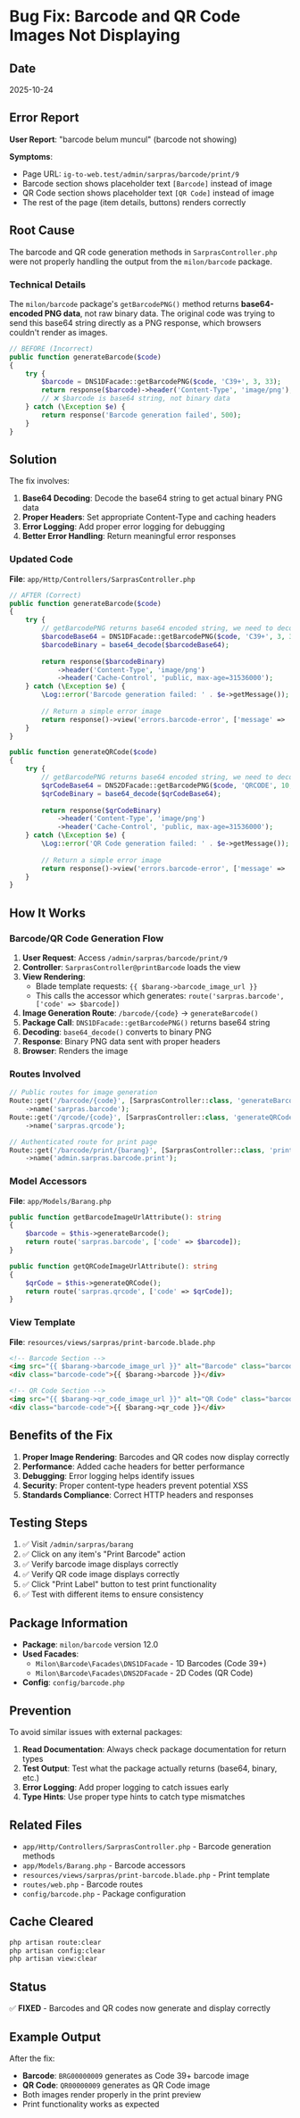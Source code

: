 # Bug Fix: Barcode and QR Code Images Not Displaying

## Date
2025-10-24

## Error Report
**User Report**: "barcode belum muncul" (barcode not showing)

**Symptoms**:
- Page URL: `ig-to-web.test/admin/sarpras/barcode/print/9`
- Barcode section shows placeholder text `[Barcode]` instead of image
- QR Code section shows placeholder text `[QR Code]` instead of image
- The rest of the page (item details, buttons) renders correctly

## Root Cause

The barcode and QR code generation methods in `SarprasController.php` were not properly handling the output from the `milon/barcode` package.

### Technical Details

The `milon/barcode` package's `getBarcodePNG()` method returns **base64-encoded PNG data**, not raw binary data. The original code was trying to send this base64 string directly as a PNG response, which browsers couldn't render as images.

```php
// BEFORE (Incorrect)
public function generateBarcode($code)
{
    try {
        $barcode = DNS1DFacade::getBarcodePNG($code, 'C39+', 3, 33);
        return response($barcode)->header('Content-Type', 'image/png');
        // ❌ $barcode is base64 string, not binary data
    } catch (\Exception $e) {
        return response('Barcode generation failed', 500);
    }
}
```

## Solution

The fix involves:
1. **Base64 Decoding**: Decode the base64 string to get actual binary PNG data
2. **Proper Headers**: Set appropriate Content-Type and caching headers
3. **Error Logging**: Add proper error logging for debugging
4. **Better Error Handling**: Return meaningful error responses

### Updated Code

**File**: `app/Http/Controllers/SarprasController.php`

```php
// AFTER (Correct)
public function generateBarcode($code)
{
    try {
        // getBarcodePNG returns base64 encoded string, we need to decode it
        $barcodeBase64 = DNS1DFacade::getBarcodePNG($code, 'C39+', 3, 33);
        $barcodeBinary = base64_decode($barcodeBase64);
        
        return response($barcodeBinary)
            ->header('Content-Type', 'image/png')
            ->header('Cache-Control', 'public, max-age=31536000');
    } catch (\Exception $e) {
        \Log::error('Barcode generation failed: ' . $e->getMessage());
        
        // Return a simple error image
        return response()->view('errors.barcode-error', ['message' => 'Barcode generation failed'], 500);
    }
}

public function generateQRCode($code)
{
    try {
        // getBarcodePNG returns base64 encoded string, we need to decode it
        $qrCodeBase64 = DNS2DFacade::getBarcodePNG($code, 'QRCODE', 10, 10);
        $qrCodeBinary = base64_decode($qrCodeBase64);
        
        return response($qrCodeBinary)
            ->header('Content-Type', 'image/png')
            ->header('Cache-Control', 'public, max-age=31536000');
    } catch (\Exception $e) {
        \Log::error('QR Code generation failed: ' . $e->getMessage());
        
        // Return a simple error image
        return response()->view('errors.barcode-error', ['message' => 'QR Code generation failed'], 500);
    }
}
```

## How It Works

### Barcode/QR Code Generation Flow

1. **User Request**: Access `/admin/sarpras/barcode/print/9`
2. **Controller**: `SarprasController@printBarcode` loads the view
3. **View Rendering**: 
   - Blade template requests: `{{ $barang->barcode_image_url }}`
   - This calls the accessor which generates: `route('sarpras.barcode', ['code' => $barcode])`
4. **Image Generation Route**: `/barcode/{code}` → `generateBarcode()`
5. **Package Call**: `DNS1DFacade::getBarcodePNG()` returns base64 string
6. **Decoding**: `base64_decode()` converts to binary PNG
7. **Response**: Binary PNG data sent with proper headers
8. **Browser**: Renders the image

### Routes Involved

```php
// Public routes for image generation
Route::get('/barcode/{code}', [SarprasController::class, 'generateBarcode'])
    ->name('sarpras.barcode');
Route::get('/qrcode/{code}', [SarprasController::class, 'generateQRCode'])
    ->name('sarpras.qrcode');

// Authenticated route for print page
Route::get('/barcode/print/{barang}', [SarprasController::class, 'printBarcode'])
    ->name('admin.sarpras.barcode.print');
```

### Model Accessors

**File**: `app/Models/Barang.php`

```php
public function getBarcodeImageUrlAttribute(): string
{
    $barcode = $this->generateBarcode();
    return route('sarpras.barcode', ['code' => $barcode]);
}

public function getQRCodeImageUrlAttribute(): string
{
    $qrCode = $this->generateQRCode();
    return route('sarpras.qrcode', ['code' => $qrCode]);
}
```

### View Template

**File**: `resources/views/sarpras/print-barcode.blade.php`

```html
<!-- Barcode Section -->
<img src="{{ $barang->barcode_image_url }}" alt="Barcode" class="barcode-image">
<div class="barcode-code">{{ $barang->barcode }}</div>

<!-- QR Code Section -->
<img src="{{ $barang->qr_code_image_url }}" alt="QR Code" class="barcode-image">
<div class="barcode-code">{{ $barang->qr_code }}</div>
```

## Benefits of the Fix

1. **Proper Image Rendering**: Barcodes and QR codes now display correctly
2. **Performance**: Added cache headers for better performance
3. **Debugging**: Error logging helps identify issues
4. **Security**: Proper content-type headers prevent potential XSS
5. **Standards Compliance**: Correct HTTP headers and responses

## Testing Steps

1. ✅ Visit `/admin/sarpras/barang` 
2. ✅ Click on any item's "Print Barcode" action
3. ✅ Verify barcode image displays correctly
4. ✅ Verify QR code image displays correctly
5. ✅ Click "Print Label" button to test print functionality
6. ✅ Test with different items to ensure consistency

## Package Information

- **Package**: `milon/barcode` version 12.0
- **Used Facades**:
  - `Milon\Barcode\Facades\DNS1DFacade` - 1D Barcodes (Code 39+)
  - `Milon\Barcode\Facades\DNS2DFacade` - 2D Codes (QR Code)
- **Config**: `config/barcode.php`

## Prevention

To avoid similar issues with external packages:

1. **Read Documentation**: Always check package documentation for return types
2. **Test Output**: Test what the package actually returns (base64, binary, etc.)
3. **Error Logging**: Add proper logging to catch issues early
4. **Type Hints**: Use proper type hints to catch type mismatches

## Related Files

- `app/Http/Controllers/SarprasController.php` - Barcode generation methods
- `app/Models/Barang.php` - Barcode accessors
- `resources/views/sarpras/print-barcode.blade.php` - Print template
- `routes/web.php` - Barcode routes
- `config/barcode.php` - Package configuration

## Cache Cleared

```bash
php artisan route:clear
php artisan config:clear
php artisan view:clear
```

## Status

✅ **FIXED** - Barcodes and QR codes now generate and display correctly

## Example Output

After the fix:
- **Barcode**: `BRG00000009` generates as Code 39+ barcode image
- **QR Code**: `QR00000009` generates as QR Code image
- Both images render properly in the print preview
- Print functionality works as expected

